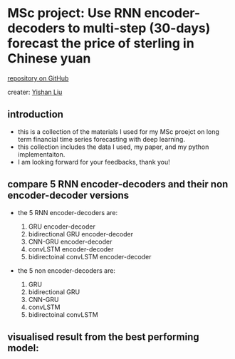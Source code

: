 # MSc project: Use RNN encoder-decoders to multi-step (30-days) forecast the price of sterling in Chinese yuan

[repository on GitHub](https://github.com/YLiu95/multi-step_forecast_MSc_project)

creater: [Yishan Liu](https://www.linkedin.com/in/yl95/)

## introduction

- this is a collection of the materials I used for my MSc proejct on long term financial time series forecasting with deep learning.
- this collection includes the data I used, my paper, and my python implementaiton.
- I am looking forward for your feedbacks, thank you!

## compare 5 RNN encoder-decoders and their non encoder-decoder versions
- the 5 RNN encoder-decoders are:
   1. GRU encoder-decoder
   2. bidirectional GRU encoder-decoder
   3. CNN-GRU encoder-decoder
   4. convLSTM encoder-decoder
   5. bidirectoinal convLSTM encoder-decoder


- the 5 non encoder-decoders are:
   1. GRU
   2. bidirectional GRU
   3. CNN-GRU
   4. convLSTM
   5. bidirectoinal convLSTM

## visualised result from the best performing model:
